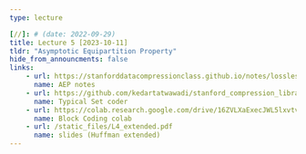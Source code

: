 ```yaml
---
type: lecture

[//]: # (date: 2022-09-29)
title: Lecture 5 [2023-10-11]
tldr: "Asymptotic Equipartition Property"
hide_from_announcments: false
links:
    - url: https://stanforddatacompressionclass.github.io/notes/lossless_iid/aep.html
      name: AEP notes
    - url: https://github.com/kedartatwawadi/stanford_compression_library/blob/main/scl/compressors/typical_set_coder.py
      name: Typical Set coder
    - url: https://colab.research.google.com/drive/16ZVLXaExecJWL5lxvtv5JV0HAjNjcmKY?usp=sharing
      name: Block Coding colab
    - url: /static_files/L4_extended.pdf 
      name: slides (Huffman extended)
---
```

